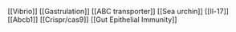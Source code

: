 [[Vibrio]]
[[Gastrulation]]
[[ABC transporter]]
[[Sea urchin]]
[[Il-17]]
[[Abcb1]]
[[Crispr/cas9]]
[[Gut Epithelial Immunity]]
